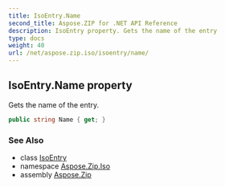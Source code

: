 ```yaml
---
title: IsoEntry.Name
second_title: Aspose.ZIP for .NET API Reference
description: IsoEntry property. Gets the name of the entry
type: docs
weight: 40
url: /net/aspose.zip.iso/isoentry/name/
---
```

## IsoEntry.Name property

Gets the name of the entry.

```csharp
public string Name { get; }
```

### See Also

* class [IsoEntry](../)
* namespace [Aspose.Zip.Iso](../../isoentry/)
* assembly [Aspose.Zip](../../../)


